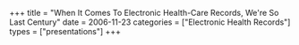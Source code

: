 +++
title = "When It Comes To Electronic Health-Care Records,  We're So Last Century"
date = 2006-11-23
categories = ["Electronic Health Records"]
types = ["presentations"]
+++
